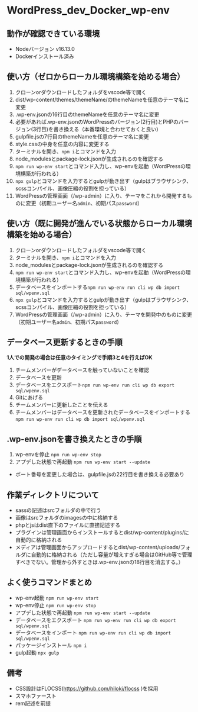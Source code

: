 # WordPress_dev_Docker_wp-env

## 動作が確認できている環境
- Nodeバージョン v16.13.0
- Dockerインストール済み

## 使い方（ゼロからローカル環境構築を始める場合）
1. クローンorダウンロードしたフォルダをvscode等で開く
2. dist/wp-content/themes/themeName/のthemeNameを任意のテーマ名に変更
2. .wp-env.jsonの16行目のthemeNameを任意のテーマ名に変更
3. 必要があれば.wp-env.jsonのWordPressのバージョン(2行目)とPHPのバージョン(3行目)を書き換える（本番環境と合わせておくと良い）
4. gulpfile.jsの7行目のthemeNameを任意のテーマ名に変更
5. style.cssの中身を任意の内容に変更する
6. ターミナルを開き、`npm i`とコマンドを入力
7. node_modulesとpackage-lock.jsonが生成されるのを確認する
8. `npm run wp-env start`とコマンド入力し、wp-envを起動（WordPressの環境構築が行われる）
9. `npx gulp`とコマンドを入力するとgulpが動き出す（gulpはブラウザシンク、scssコンパイル、画像圧縮の役割を担っている）
10. WordPressの管理画面（/wp-admin）に入り、テーマをこれから開発するものに変更（初期ユーザー名`admin`、初期パス`password`）

## 使い方（既に開発が進んでいる状態からローカル環境構築を始める場合）
1. クローンorダウンロードしたフォルダをvscode等で開く
2. ターミナルを開き、`npm i`とコマンドを入力
3. node_modulesとpackage-lock.jsonが生成されるのを確認する
4. `npm run wp-env start`とコマンド入力し、wp-envを起動（WordPressの環境構築が行われる）
5. データベースをインポートする`npm run wp-env run cli wp db import sql/wpenv.sql`
6. `npx gulp`とコマンドを入力するとgulpが動き出す（gulpはブラウザシンク、scssコンパイル、画像圧縮の役割を担っている）
7. WordPressの管理画面（/wp-admin）に入り、テーマを開発中のものに変更（初期ユーザー名`admin`、初期パス`password`）

## データベース更新するときの手順
__1人での開発の場合は任意のタイミングで手順3と4を行えばOK__
1. チームメンバーがデータベースを触っていないことを確認
2. データベースを更新
3. データベースをエクスポート`npm run wp-env run cli wp db export sql/wpenv.sql`
4. Gitにあげる
5. チームメンバーに更新したことを伝える
6. チームメンバーはデータベースを更新されたデータベースをインポートする`npm run wp-env run cli wp db import sql/wpenv.sql`

## .wp-env.jsonを書き換えたときの手順
1. wp-envを停止 `npm run wp-env stop`
2. アプデした状態で再起動 `npm run wp-env start --update`
- ポート番号を変更した場合は、gulpfile.jsの22行目を書き換える必要あり

## 作業ディレクトリについて
- sassの記述はsrcフォルダの中で行う
- 画像はsrcフォルダのimagesの中に格納する
- phpとjsはdist直下のファイルに直接記述する
- プラグインは管理画面からインストールするとdist/wp-content/plugins/に自動的に格納される
- メディアは管理画面からアップロードするとdist/wp-content/uploads/フォルダに自動的に格納される（ただし容量が増えすぎる場合はGitHub等で管理すべきでない。管理から外すときは.wp-env.jsonの18行目を消去する。）

## よく使うコマンドまとめ
- wp-env起動 `npm run wp-env start`  
- wp-env停止 `npm run wp-env stop`  
- アプデした状態で再起動 `npm run wp-env start --update`  
- データベースをエクスポート `npm run wp-env run cli wp db export sql/wpenv.sql`  
- データベースをインポート `npm run wp-env run cli wp db import sql/wpenv.sql`
- パッケージインストール `npm i`
- gulp起動 `npx gulp`

## 備考
- CSS設計はFLOCSS(https://github.com/hiloki/flocss )を採用
- スマホファースト
- rem記述を前提

